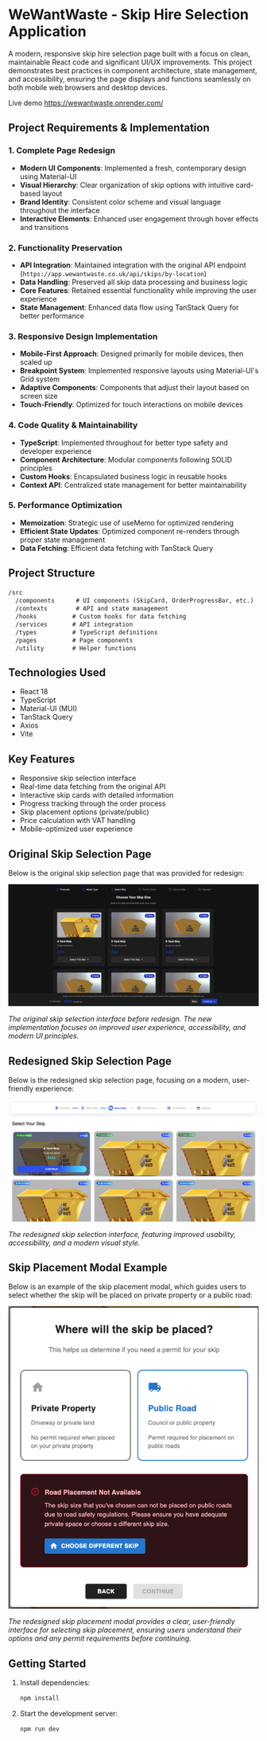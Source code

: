 # WeWantWaste - Skip Hire Selection Application

A modern, responsive skip hire selection page built with a focus on clean, maintainable React code and significant UI/UX improvements. This project demonstrates best practices in component architecture, state management, and accessibility, ensuring the page displays and functions seamlessly on both mobile web browsers and desktop devices.

Live demo https://wewantwaste.onrender.com/
## Project Requirements & Implementation

### 1. Complete Page Redesign

- **Modern UI Components**: Implemented a fresh, contemporary design using Material-UI
- **Visual Hierarchy**: Clear organization of skip options with intuitive card-based layout
- **Brand Identity**: Consistent color scheme and visual language throughout the interface
- **Interactive Elements**: Enhanced user engagement through hover effects and transitions

### 2. Functionality Preservation

- **API Integration**: Maintained integration with the original API endpoint (`https://app.wewantwaste.co.uk/api/skips/by-location`)
- **Data Handling**: Preserved all skip data processing and business logic
- **Core Features**: Retained essential functionality while improving the user experience
- **State Management**: Enhanced data flow using TanStack Query for better performance

### 3. Responsive Design Implementation

- **Mobile-First Approach**: Designed primarily for mobile devices, then scaled up
- **Breakpoint System**: Implemented responsive layouts using Material-UI's Grid system
- **Adaptive Components**: Components that adjust their layout based on screen size
- **Touch-Friendly**: Optimized for touch interactions on mobile devices

### 4. Code Quality & Maintainability

- **TypeScript**: Implemented throughout for better type safety and developer experience
- **Component Architecture**: Modular components following SOLID principles
- **Custom Hooks**: Encapsulated business logic in reusable hooks
- **Context API**: Centralized state management for better maintainability

### 5. Performance Optimization

- **Memoization**: Strategic use of useMemo for optimized rendering
- **Efficient State Updates**: Optimized component re-renders through proper state management
- **Data Fetching**: Efficient data fetching with TanStack Query

## Project Structure

```
/src
  /components      # UI components (SkipCard, OrderProgressBar, etc.)
  /contexts        # API and state management
  /hooks          # Custom hooks for data fetching
  /services       # API integration
  /types          # TypeScript definitions
  /pages          # Page components
  /utility        # Helper functions
```

## Technologies Used

- React 18
- TypeScript
- Material-UI (MUI)
- TanStack Query
- Axios
- Vite

## Key Features

- Responsive skip selection interface
- Real-time data fetching from the original API
- Interactive skip cards with detailed information
- Progress tracking through the order process
- Skip placement options (private/public)
- Price calculation with VAT handling
- Mobile-optimized user experience

## Original Skip Selection Page

Below is the original skip selection page that was provided for redesign:

![Original Skip Selection Page](public/original-skip-selection.png)

_The original skip selection interface before redesign. The new implementation focuses on improved user experience, accessibility, and modern UI principles._

## Redesigned Skip Selection Page

Below is the redesigned skip selection page, focusing on a modern, user-friendly experience:

![Redesigned Skip Selection Page](public/new-skip-selection.png)

_The redesigned skip selection interface, featuring improved usability, accessibility, and a modern visual style._

## Skip Placement Modal Example

Below is an example of the skip placement modal, which guides users to select whether the skip will be placed on private property or a public road:

![Skip Placement Modal](public/modal-skip-selection.png)

_The redesigned skip placement modal provides a clear, user-friendly interface for selecting skip placement, ensuring users understand their options and any permit requirements before continuing._

## Getting Started

1. Install dependencies:

   ```bash
   npm install
   ```

2. Start the development server:
   ```bash
   npm run dev
   ```

